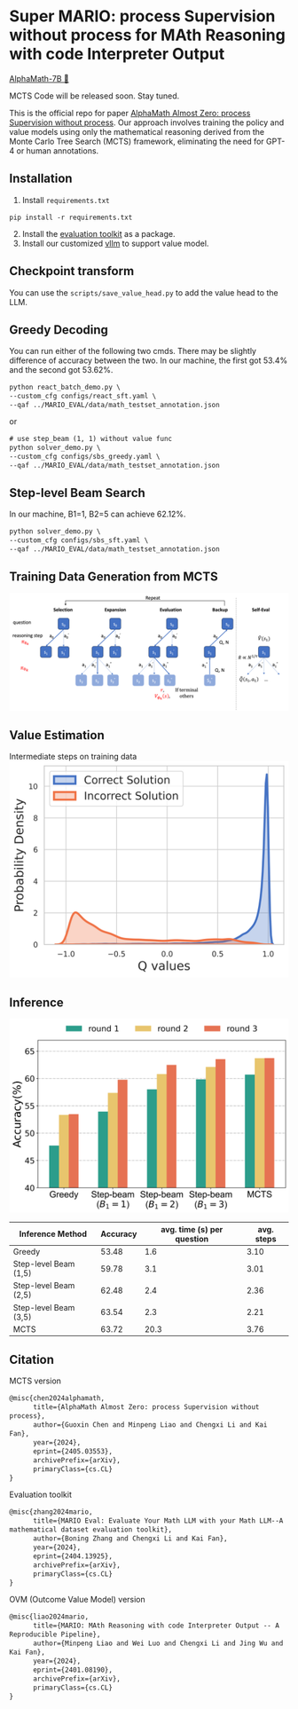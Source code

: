 # Super MARIO: process Supervision without process for MAth Reasoning with code Interpreter Output

[AlphaMath-7B 🤗](https://huggingface.co/MARIO-Math-Reasoning/AlaphaMath-7B)

MCTS Code will be released soon. Stay tuned.

This is the official repo for paper [AlphaMath Almost Zero: process Supervision without process](https://arxiv.org/abs/2405.03553). Our approach involves training the policy and value models using only the mathematical reasoning derived from the Monte Carlo Tree Search (MCTS) framework, eliminating the need for GPT-4 or human annotations. 


## Installation
1. Install `requirements.txt`
```
pip install -r requirements.txt
```
2. Install the [evaluation toolkit](https://github.com/MARIO-Math-Reasoning/MARIO_EVAL?tab=readme-ov-file#install-as-python-package) as a package.
3. Install our customized [vllm](https://github.com/MARIO-Math-Reasoning/vllm) to support value model.


## Checkpoint transform
You can use the `scripts/save_value_head.py` to add the value head to the LLM.


## Greedy Decoding
You can run either of the following two cmds. There may be slightly difference of accuracy between the two. In our machine, the first got 53.4% and the second got 53.62%.
```
python react_batch_demo.py \
--custom_cfg configs/react_sft.yaml \
--qaf ../MARIO_EVAL/data/math_testset_annotation.json
```
or
```
# use step_beam (1, 1) without value func
python solver_demo.py \
--custom_cfg configs/sbs_greedy.yaml \
--qaf ../MARIO_EVAL/data/math_testset_annotation.json
```


## Step-level Beam Search
In our machine, B1=1, B2=5 can achieve 62.12%.
```
python solver_demo.py \
--custom_cfg configs/sbs_sft.yaml \
--qaf ../MARIO_EVAL/data/math_testset_annotation.json
```


## Training Data Generation from MCTS
![](https://github.com/MARIO-Math-Reasoning/Super_MARIO/blob/main/imgs/mcts.png)


## Value Estimation
Intermediate steps on training data
<img src="imgs/Q_distribution.png" width="600">


## Inference
<img src="imgs/infer_math.png" width="600">


| Inference Method       | Accuracy | avg. time (s) per question | avg. steps | 
| ---------------------- | -------- | -------------------------- | ---------- |
| Greedy                 | 53.48    | 1.6                        | 3.10       |
| Step-level Beam (1,5)  | 59.78    | 3.1                        | 3.01       |
| Step-level Beam (2,5)  | 62.48    | 2.4                        | 2.36       |
| Step-level Beam (3,5)  | 63.54    | 2.3                        | 2.21       |
| MCTS                   | 63.72    | 20.3                       | 3.76       |


## Citation
MCTS version
```
@misc{chen2024alphamath,
      title={AlphaMath Almost Zero: process Supervision without process}, 
      author={Guoxin Chen and Minpeng Liao and Chengxi Li and Kai Fan},
      year={2024},
      eprint={2405.03553},
      archivePrefix={arXiv},
      primaryClass={cs.CL}
}
```

Evaluation toolkit
```
@misc{zhang2024mario,
      title={MARIO Eval: Evaluate Your Math LLM with your Math LLM--A mathematical dataset evaluation toolkit}, 
      author={Boning Zhang and Chengxi Li and Kai Fan},
      year={2024},
      eprint={2404.13925},
      archivePrefix={arXiv},
      primaryClass={cs.CL}
}
```

OVM (Outcome Value Model) version
```
@misc{liao2024mario,
      title={MARIO: MAth Reasoning with code Interpreter Output -- A Reproducible Pipeline}, 
      author={Minpeng Liao and Wei Luo and Chengxi Li and Jing Wu and Kai Fan},
      year={2024},
      eprint={2401.08190},
      archivePrefix={arXiv},
      primaryClass={cs.CL}
}
```
